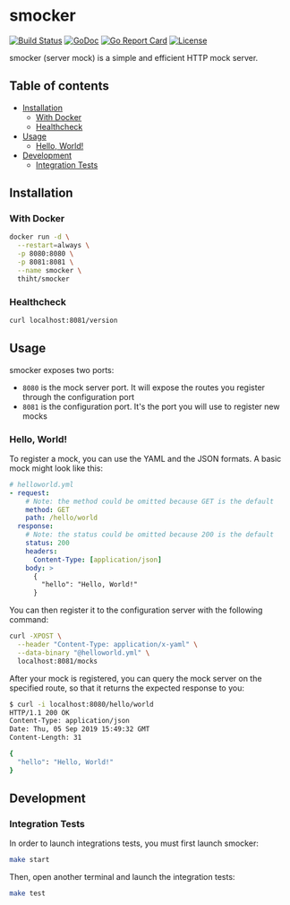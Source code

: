 # smocker

[![Build Status](https://travis-ci.org/Thiht/smocker.svg?branch=master)](https://travis-ci.org/Thiht/smocker)
[![GoDoc](https://godoc.org/github.com/Thiht/smocker?status.svg)](https://godoc.org/github.com/Thiht/smocker)
[![Go Report Card](https://goreportcard.com/badge/github.com/Thiht/smocker)](https://goreportcard.com/report/github.com/Thiht/smocker)
[![License](https://img.shields.io/github/license/Thiht/smocker)](./LICENSE)

smocker (server mock) is a simple and efficient HTTP mock server.

## Table of contents

* [Installation](#installation)
  * [With Docker](#with-docker)
  * [Healthcheck](#healthcheck)
* [Usage](#usage)
  * [Hello, World!](#hello-world)
* [Development](#development)
  * [Integration Tests](#integration-tests)

## Installation

### With Docker

```sh
docker run -d \
  --restart=always \
  -p 8080:8080 \
  -p 8081:8081 \
  --name smocker \
  thiht/smocker
```

### Healthcheck

```sh
curl localhost:8081/version
```

## Usage

smocker exposes two ports:

- `8080` is the mock server port. It will expose the routes you register through the configuration port
- `8081` is the configuration port. It's the port you will use to register new mocks

### Hello, World!

To register a mock, you can use the YAML and the JSON formats. A basic mock might look like this:

```yaml
# helloworld.yml
- request:
    # Note: the method could be omitted because GET is the default
    method: GET
    path: /hello/world
  response:
    # Note: the status could be omitted because 200 is the default
    status: 200
    headers:
      Content-Type: [application/json]
    body: >
      {
        "hello": "Hello, World!"
      }
```

You can then register it to the configuration server with the following command:

```sh
curl -XPOST \
  --header "Content-Type: application/x-yaml" \
  --data-binary "@helloworld.yml" \
  localhost:8081/mocks
```

After your mock is registered, you can query the mock server on the specified route, so that it returns the expected response to you:

```sh
$ curl -i localhost:8080/hello/world
HTTP/1.1 200 OK
Content-Type: application/json
Date: Thu, 05 Sep 2019 15:49:32 GMT
Content-Length: 31

{
  "hello": "Hello, World!"
}
```

## Development

### Integration Tests

In order to launch integrations tests, you must first launch smocker:

```sh
make start
```

Then, open another terminal and launch the integration tests:

```sh
make test
```
